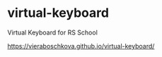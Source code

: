 # virtual-keyboard
Virtual Keyboard for RS School

https://vieraboschkova.github.io/virtual-keyboard/
